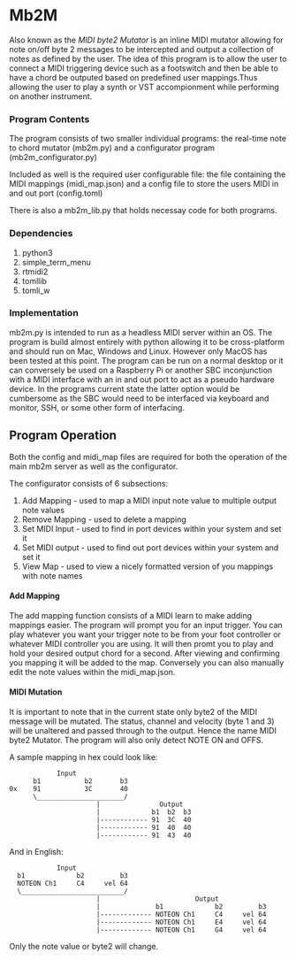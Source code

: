 # Mb2M

Also known as the <em>MIDI byte2 Mutator</em> is an inline MIDI mutator allowing for note on/off byte 2 messages to be intercepted and output a collection of notes as defined by the user. The idea of this program is to allow the user to connect a MIDI triggering device such as a footswitch and then be able to have a chord be outputed based on predefined user mappings.Thus allowing the user to play a synth or VST accompionment while performing on another instrument. 

### Program Contents
The program consists of two smaller individual programs: 
    the real-time note to chord mutator (mb2m.py) and a configurator program (mb2m_configurator.py)

Included as well is the required user configurable file:
    the file containing the MIDI mappings (midi_map.json) and a config file to store the users MIDI in and out port (config.toml)

There is also a mb2m_lib.py that holds necessay code for both programs.

### Dependencies
1. python3
2. simple_term_menu
3. rtmidi2
4. tomllib
5. tomli_w

### Implementation
mb2m.py is intended to run as a headless MIDI server within an OS. The program is build almost entirely with python allowing it to be cross-platform and should run on Mac, Windows and Linux. However only MacOS has been tested at this point. The program can be run on a normal desktop or it can conversely be used on a Raspberry Pi or another SBC inconjunction with a MIDI interface with an in and out port to act as a pseudo hardware device. In the programs current state the latter option would be cumbersome as the SBC would need to be interfaced via keyboard and monitor, SSH, or some other form of interfacing.

## Program Operation
Both the config and midi_map files are required for both the operation of the main mb2m server as well as the configurator. 

The configurator consists of 6 subsections:
1. Add Mapping - used to map a MIDI input note value to multiple output note values
2. Remove Mapping - used to delete a mapping
3. Set MIDI Input - used to find in port devices within your system and set it
4. Set MIDI output - used to find out port devices within your system and set it
5. View Map - used to view a nicely formatted version of you mappings with note names


#### Add Mapping
The add mapping function consists of a MIDI learn to make adding mappings easier. The program will prompt you for an input trigger. You can play whatever you want your trigger note to be from your foot controller or whatever MIDI controller you are using. It will then promt you to play and hold your desired output chord for a second. After viewing and confirming you mapping it will be added to the map. Conversely you can also manually edit the note values within the midi_map.json.

#### MIDI Mutation
It is important to note that in the current state only byte2 of the MIDI message will be mutated. The status, channel and velocity (byte 1 and 3) will be unaltered and passed through to the output. Hence the name MIDI byte2 Mutator. The program will also only detect NOTE ON and OFFS.

A sample mapping in hex could look like:
```text
            Input
      b1           b2       b3
0x    91           3C       40
      \______________________/
                      |               Output
                      |             b1  b2  b3
                      |------------ 91  3C  40
                      |------------ 91  40  40
                      |------------ 91  43  40
```
And in English:
```text
            Input
  b1             b2         b3
  NOTEON Ch1     C4     vel 64 
  \__________________________/
                      |                        Output
                      |              b1             b2         b3
                      |------------- NOTEON Ch1     C4     vel 64 
                      |------------- NOTEON Ch1     E4     vel 64 
                      |------------- NOTEON Ch1     G4     vel 64 
```

Only the note value or byte2 will change.


